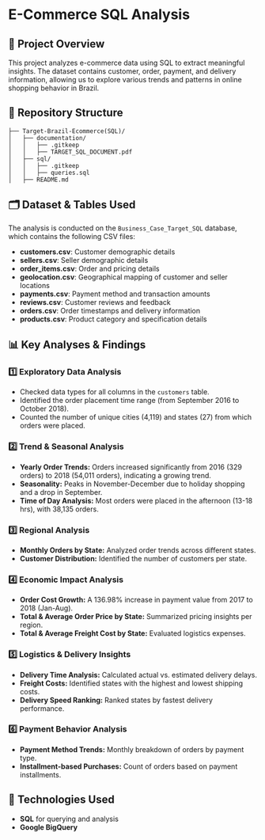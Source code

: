 # E-Commerce SQL Analysis

## 📌 Project Overview
This project analyzes e-commerce data using SQL to extract meaningful insights. The dataset contains customer, order, payment, and delivery information, allowing us to explore various trends and patterns in online shopping behavior in Brazil.

## 📂 Repository Structure
```
├── Target-Brazil-Ecommerce(SQL)/
│   ├── documentation/
│   │   ├── .gitkeep
│   │   ├── TARGET_SQL_DOCUMENT.pdf
│   ├── sql/
│   │   ├── .gitkeep
│   │   ├── queries.sql
│   ├── README.md
```

## 🗂️ Dataset & Tables Used
The analysis is conducted on the `Business_Case_Target_SQL` database, which contains the following CSV files:

- **customers.csv**: Customer demographic details
- **sellers.csv**: Seller demographic details
- **order_items.csv**: Order and pricing details
- **geolocation.csv**: Geographical mapping of customer and seller locations
- **payments.csv**: Payment method and transaction amounts
- **reviews.csv**: Customer reviews and feedback
- **orders.csv**: Order timestamps and delivery information
- **products.csv**: Product category and specification details

## 📊 Key Analyses & Findings
### 1️⃣ Exploratory Data Analysis
- Checked data types for all columns in the `customers` table.
- Identified the order placement time range (from September 2016 to October 2018).
- Counted the number of unique cities (4,119) and states (27) from which orders were placed.

### 2️⃣ Trend & Seasonal Analysis
- **Yearly Order Trends:** Orders increased significantly from 2016 (329 orders) to 2018 (54,011 orders), indicating a growing trend.
- **Seasonality:** Peaks in November-December due to holiday shopping and a drop in September.
- **Time of Day Analysis:** Most orders were placed in the afternoon (13-18 hrs), with 38,135 orders.

### 3️⃣ Regional Analysis
- **Monthly Orders by State:** Analyzed order trends across different states.
- **Customer Distribution:** Identified the number of customers per state.

### 4️⃣ Economic Impact Analysis
- **Order Cost Growth:** A 136.98% increase in payment value from 2017 to 2018 (Jan-Aug).
- **Total & Average Order Price by State:** Summarized pricing insights per region.
- **Total & Average Freight Cost by State:** Evaluated logistics expenses.

### 5️⃣ Logistics & Delivery Insights
- **Delivery Time Analysis:** Calculated actual vs. estimated delivery delays.
- **Freight Costs:** Identified states with the highest and lowest shipping costs.
- **Delivery Speed Ranking:** Ranked states by fastest delivery performance.

### 6️⃣ Payment Behavior Analysis
- **Payment Method Trends:** Monthly breakdown of orders by payment type.
- **Installment-based Purchases:** Count of orders based on payment installments.

## 🔧 Technologies Used
- **SQL** for querying and analysis
- **Google BigQuery**
